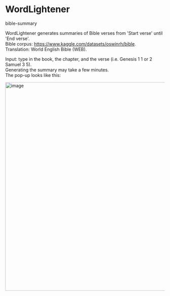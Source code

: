 # WordLightener
bible-summary  

WordLightener generates summaries of Bible verses from 'Start verse' until 'End verse'.  
Bible corpus: https://www.kaggle.com/datasets/oswinrh/bible.  
Translation: World English Bible (WEB).  

Input: type in the book, the chapter, and the verse (i.e. Genesis 1 1 or 2 Samuel 3 5).  
Generating the summary may take a few minutes.  
The pop-up looks like this:  

<img width="659" alt="image" src="https://github.com/KristoWind/WordLightener/assets/99342556/62a3325d-c928-44c2-bdb5-079cec896898">

